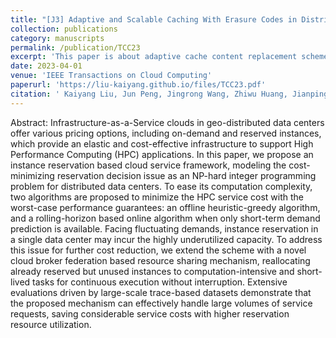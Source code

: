 ```yaml
---
title: "[J3] Adaptive and Scalable Caching With Erasure Codes in Distributed Cloud-Edge Storage Systems"
collection: publications
category: manuscripts
permalink: /publication/TCC23
excerpt: 'This paper is about adaptive cache content replacement scheme in geo-distributed cloud/edge networks.'
date: 2023-04-01
venue: 'IEEE Transactions on Cloud Computing'
paperurl: 'https://liu-kaiyang.github.io/files/TCC23.pdf'
citation: ' Kaiyang Liu, Jun Peng, Jingrong Wang, Zhiwu Huang, Jianping Pan, Adaptive and scalable caching for low latency in distributed coded storage systems, IEEE Transactions on Cloud Computing, vol. 11, no. 2, pp. 1840–1853, 2023.'
---
```


Abstract: Infrastructure-as-a-Service clouds in geo-distributed data centers offer various pricing options, including on-demand and reserved instances, which provide an elastic and cost-effective infrastructure to support High Performance Computing (HPC) applications. In this paper, we propose an instance reservation based cloud service framework, modeling the cost-minimizing reservation decision issue as an NP-hard integer programming problem for distributed data centers. To ease its computation complexity, two algorithms are proposed to minimize the HPC service cost with the worst-case performance guarantees: an offline heuristic-greedy algorithm, and a rolling-horizon based online algorithm when only short-term demand prediction is available. Facing fluctuating demands, instance reservation in a single data center may incur the highly underutilized capacity. To address this issue for further cost reduction, we extend the scheme with a novel cloud broker federation based resource sharing mechanism, reallocating already reserved but unused instances to computation-intensive and short-lived tasks for continuous execution without interruption. Extensive evaluations driven by large-scale trace-based datasets demonstrate that the proposed mechanism can effectively handle large volumes of service requests, saving considerable service costs with higher reservation resource utilization.
